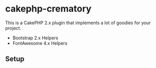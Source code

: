 # cakephp-crematory

This is a CakePHP 2.x plugin that implements a lot of goodies for your project.

* Bootstrap 2.x Helpers
* FontAwesome 4.x Helpers

## Setup
